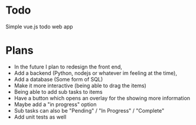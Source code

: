 # Todo
Simple vue.js todo web app

# Plans
- In the future I plan to redesign the front end,
- Add a backend (Python, nodejs or whatever im feeling at the time),
- Add a database (Some form of SQL)
- Make it more interactive (being able to drag the items)
- Being able to add sub tasks to items 
- Have a button which opens an overlay for the showing more information
- Maybe add a "in progress" option 
- Sub tasks can also be "Pending" / "In Progress" / "Complete"
- Add unit tests as well
